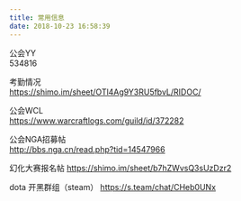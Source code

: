 ```yaml
---
title: 常用信息
date: 2018-10-23 16:58:39
---
```

公会YY   
534816  

考勤情况   
https://shimo.im/sheet/OTl4Ag9Y3RU5fbvL/RIDOC/    

公会WCL    
https://www.warcraftlogs.com/guild/id/372282   
 
公会NGA招募帖    
http://bbs.nga.cn/read.php?tid=14547966   

幻化大赛报名帖
https://shimo.im/sheet/b7hZWvsQ3sUzDzr2



dota 开黑群组（steam）
https://s.team/chat/CHeb0UNx
